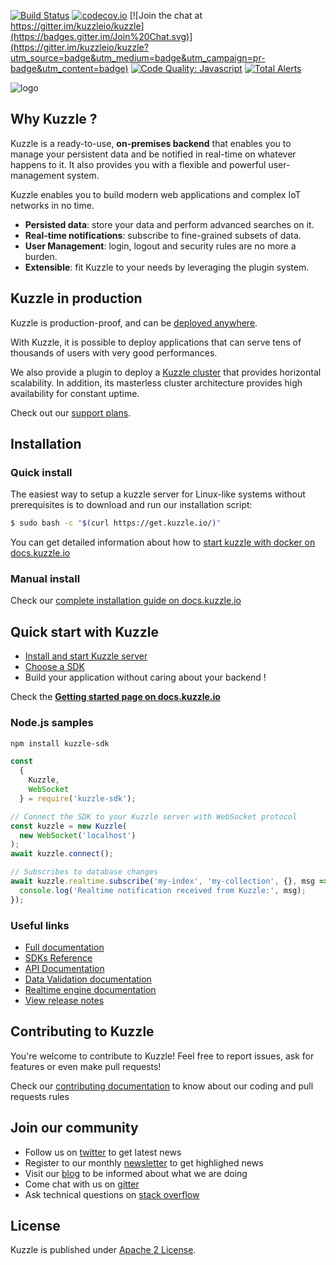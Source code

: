 [![Build Status](https://travis-ci.org/kuzzleio/kuzzle.svg?branch=master)](https://travis-ci.org/kuzzleio/kuzzle)
[![codecov.io](http://codecov.io/github/kuzzleio/kuzzle/coverage.svg?branch=master)](http://codecov.io/github/kuzzleio/kuzzle?branch=master)
[![Join the chat at https://gitter.im/kuzzleio/kuzzle](https://badges.gitter.im/Join%20Chat.svg)](https://gitter.im/kuzzleio/kuzzle?utm_source=badge&utm_medium=badge&utm_campaign=pr-badge&utm_content=badge)
[![Code Quality: Javascript](https://img.shields.io/lgtm/grade/javascript/g/kuzzleio/kuzzle.svg?logo=lgtm&logoWidth=18)](https://lgtm.com/projects/g/kuzzleio/kuzzle/context:javascript)
[![Total Alerts](https://img.shields.io/lgtm/alerts/g/kuzzleio/kuzzle.svg?logo=lgtm&logoWidth=18)](https://lgtm.com/projects/g/kuzzleio/kuzzle/alerts)

![logo](https://kuzzle.io/static/public/images/logo_black.png)

## Why Kuzzle ?

Kuzzle is a ready-to-use, **on-premises backend** that enables you to manage your persistent data and be notified in real-time on whatever happens to it. It also provides you with a flexible and powerful user-management system.

Kuzzle enables you to build modern web applications and complex IoT networks in no time.

* **Persisted data**: store your data and perform advanced searches on it.
* **Real-time notifications**: subscribe to fine-grained subsets of data.
* **User Management**: login, logout and security rules are no more a burden.
* **Extensible**: fit Kuzzle to your needs by leveraging the plugin system.

## Kuzzle in production

Kuzzle is production-proof, and can be [deployed anywhere](https://kuzzle.io/products/by-features/on-premises/). 

With Kuzzle, it is possible to deploy applications that can serve tens of thousands of users with very good performances.  

We also provide a plugin to deploy a [Kuzzle cluster](https://github.com/kuzzleio/kuzzle-plugin-cluster) that provides horizontal scalability. In addition, its masterless cluster architecture provides high availability for constant uptime.

Check out our [support plans](https://kuzzle.io/pricing/).

## Installation

### Quick install

The easiest way to setup a kuzzle server for Linux-like systems without prerequisites is to download and run our installation script:

```bash
$ sudo bash -c "$(curl https://get.kuzzle.io/)"
```

You can get detailed information about how to [start kuzzle with docker on docs.kuzzle.io](https://docs.kuzzle.io/guide/1/essentials/installing-kuzzle/#docker)

### Manual install

Check our [complete installation guide on docs.kuzzle.io](https://docs.kuzzle.io/guide/1/essentials/installing-kuzzle/#manual-installation)

## Quick start with Kuzzle

* [Install and start Kuzzle server](https://docs.kuzzle.io/guide/1/essentials/installing-kuzzle)
* [Choose a SDK](https://docs.kuzzle.io/sdk-reference/)
* Build your application without caring about your backend !

Check the [**Getting started page on docs.kuzzle.io**](https://docs.kuzzle.io/guide/1/getting-started/first-steps/)

### Node.js samples

```bash
npm install kuzzle-sdk
```

```javascript
const 
  {
    Kuzzle,
    WebSocket
  } = require('kuzzle-sdk');

// Connect the SDK to your Kuzzle server with WebSocket protocol
const kuzzle = new Kuzzle(
  new WebSocket('localhost')
);
await kuzzle.connect();

// Subscribes to database changes
await kuzzle.realtime.subscribe('my-index', 'my-collection', {}, msg => {
  console.log('Realtime notification received from Kuzzle:', msg);
});
```

### Useful links

* [Full documentation](https://docs.kuzzle.io/)
* [SDKs Reference](https://docs.kuzzle.io/sdk-reference/)
* [API Documentation](https://docs.kuzzle.io/api)  
* [Data Validation documentation](https://docs.kuzzle.io/guide/1/datavalidation)
* [Realtime engine documentation](https://docs.kuzzle.io/koncorde)
* [View release notes](https://github.com/kuzzleio/kuzzle/releases)

## Contributing to Kuzzle

You're welcome to contribute to Kuzzle!
Feel free to report issues, ask for features or even make pull requests!

Check our [contributing documentation](./CONTRIBUTING.md) to know about our coding and pull requests rules

## Join our community

* Follow us on [twitter](https://twitter.com/kuzzleio) to get latest news
* Register to our monthly [newsletter](http://eepurl.com/bxRxpr) to get highlighed news
* Visit our [blog](https://blog.kuzzle.io/) to be informed about what we are doing
* Come chat with us on [gitter](https://gitter.im/kuzzleio/kuzzle)
* Ask technical questions on [stack overflow](https://stackoverflow.com/search?q=kuzzle)

## License

Kuzzle is published under [Apache 2 License](./LICENSE.md).
